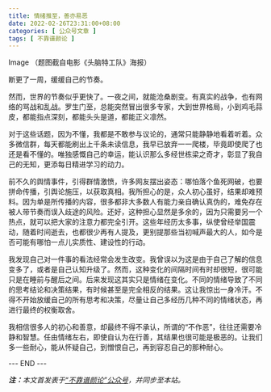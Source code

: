 ```yaml
---
title: 情绪推至，善亦易恶
date: 2022-02-26T23:31:00+08:00
categories: [ 公众号文章 ]
tags: [ 不靠谱颜论 ]
---
```


Image
（题图截自电影《头脑特工队》海报）

断更了一周，缓缓自己的节奏。

然而，世界的节奏似乎更快了。一夜之间，就能沧桑剧变。有真实的战争，也有网络的骂战和乱战。罗生门至，总能突然冒出很多专家，大到世界格局，小到鸡毛蒜皮，都能指点深刻，都能头头是道，都能正义凛然。

对于这些话题，因为不懂，我都是不敢参与议论的，通常只能静静地看着听着。众多微信群，每天都能刷出上千条未读信息，我早已放弃一一爬楼，毕竟即使爬了也还是看不懂的。唯独感慨自己的幸运，能认识那么多经世栋梁之奇才，彰显了我自己的无知，更添每日精进学习的动力。

前不久的舆情事件，引得群情激愤，许多网友摆出姿态：哪怕落个鱼死网破，也要拼命传播，引舆论施压，以获取真相。我所担心的是，众人初心虽好，结果却难预料。因为单是所传播的内容，很多都非大多数人有能力亲自确认真伪的，难免存在被人带节奏而误入歧途的风险。还好，这种担心显然是多余的，因为只需要另一个热点，就可以把大家的注意力都完全引开。这些年经历太多事，纵使曾经举国震动，随着时间逝去，也都很少再有人提及，更别提那些当初喊声最大的人，如今是否可能有哪怕一点儿实质性、建设性的行动。

我发现自己对一件事的看法经常会发生改变。我曾误以为这是由于自己了解的信息变多了，或者是自己认知升级了。然而，这种变化的间隔时间有时却很短，很可能只是在睡前与醒后之间。后来发现这其实只是情绪在变化。不同的情绪导致了不同的思考结论和决策结果，有时候甚至是完全相反的结果。这让我惊出一身冷汗。不得不开始放缓自己的所有思考和决策，尽量让自己多经历几种不同的情绪状态，再进行最终的权衡取舍。

我相信很多人的初心和善意，却最终不得不承认，所谓的“不作恶”，往往还需要冷静和智慧。任由情绪左右，即使自认为在行善，其结果也很可能是极恶的。让我们多一些耐心，能从怀疑自己，到憎恨自己，再到容忍自己的那种耐心。

<div class="p-5 text-center">--- END ---</div>

<i><b>注：</b>本文首发表于[“不靠谱颜论”公众号](https://mp.weixin.qq.com/s/tVmQ3X2aYdsTBcyshCAI2A)，并同步至本站。</i>
